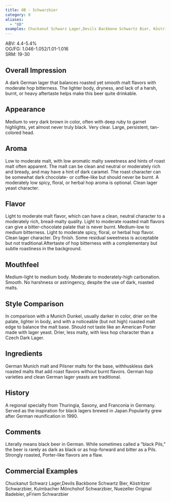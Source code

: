 ```yaml
---
title: 8B - Schwarzbier
category: 8
aliases: 
  - "8B"
examples: Chuckanut Schwarz Lager,Devils Backbone Schwartz Bier, Köstritzer Schwarzbier, Kulmbacher Mönchshof Schwarzbier, Nuezeller Original Badebier, pFriem Schwarzbier
---
```


ABV: 4.4-5.4%  
OG/FG: 1.046-1.052/1.01-1.016  
SRM: 19-30  

## Overall Impression
A dark German lager that balances roasted yet smooth malt flavors with moderate hop bitterness. The lighter body, dryness, and lack of a harsh, burnt, or heavy aftertaste helps make this beer quite drinkable.

## Appearance
Medium to very dark brown in color, often with deep ruby to garnet highlights, yet almost never truly black. Very clear. Large, persistent, tan-colored head.

## Aroma
Low to moderate malt, with low aromatic malty sweetness and hints of roast malt often apparent. The malt can be clean and neutral or moderately rich and bready, and may have a hint of dark caramel. The roast character can be somewhat dark chocolate- or coffee-like but should never be burnt. A moderately low spicy, floral, or herbal hop aroma is optional. Clean lager yeast character.

## Flavor
Light to moderate malt flavor, which can have a clean, neutral character to a moderately rich, bread-malty quality. Light to moderate roasted malt flavors can give a bitter-chocolate palate that is never burnt. Medium-low to medium bitterness. Light to moderate spicy, floral, or herbal hop flavor. Clean lager character. Dry finish. Some residual sweetness is acceptable but not traditional.Aftertaste of hop bitterness with a complementary but subtle roastiness in the background.

## Mouthfeel
Medium-light to medium body. Moderate to moderately-high carbonation. Smooth. No harshness or astringency, despite the use of dark, roasted malts.

## Style Comparison
In comparison with a Munich Dunkel, usually darker in color, drier on the palate, lighter in body, and with a noticeable (but not high) roasted malt edge to balance the malt base. Should not taste like an American Porter made with lager yeast. Drier, less malty, with less hop character than a Czech Dark Lager.

## Ingredients
German Munich malt and Pilsner malts for the base, withhuskless dark roasted malts that add roast flavors without burnt flavors. German hop varieties and clean German lager yeasts are traditional.

## History
A regional specialty from Thuringia, Saxony, and Franconia in Germany. Served as the inspiration for black lagers brewed in Japan.Popularity grew after German reunification in 1990.

## Comments
Literally means black beer in German. While sometimes called a “black Pils,” the beer is rarely as dark as black or as hop-forward and bitter as a Pils. Strongly roasted, Porter-like flavors are a flaw.

## Commercial Examples
Chuckanut Schwarz Lager,Devils Backbone Schwartz Bier, Köstritzer Schwarzbier, Kulmbacher Mönchshof Schwarzbier, Nuezeller Original Badebier, pFriem Schwarzbier